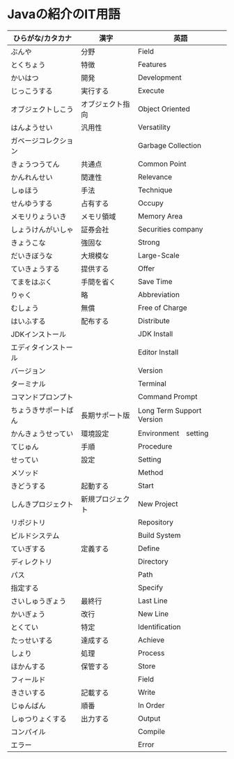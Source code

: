 # Javaの紹介のIT用語

| ひらがな/カタカナ | 漢字 | 英語 |
| --------- | --------- | ------------------- |
| ぶんや | 分野 | Field |
| とくちょう | 特徴 | Features |
| かいはつ | 開発 | Development |
| じっこうする | 実行する | Execute |
| オブジェクトしこう | オブジェクト指向 | Object Oriented |
| はんようせい | 汎用性  | Versatility |
| ガベージコレクション | | Garbage Collection |
| きょうつうてん | 共通点 | Common Point |
| かんれんせい | 関連性 | Relevance |
| しゅほう | 手法 | Technique |
| せんゆうする | 占有する | Occupy |
| メモリりょういき | メモリ領域 | Memory Area |
| しょうけんがいしゃ | 証券会社 | Securities company |
| きょうこな | 強固な | Strong |
| だいきぼうな | 大規模な | Large-Scale |
| ていきょうする | 提供する | Offer |
| てまをはぶく | 手間を省く | Save Time |
| りゃく | 略 | Abbreviation |
| むしょう | 無償 | Free of Charge |
| はいふする | 配布する | Distribute |
| JDKインストール | | JDK Install |
| エディタインストール | | Editor Install |
| バージョン | | Version |
| ターミナル | | Terminal |
| コマンドプロンプト | | Command Prompt |
| ちょうきサポートばん | 長期サポート版 | Long Term Support Version |
| かんきょうせってい | 環境設定 | Environment　setting |
| てじゅん | 手順 | Procedure |
| せってい | 設定 | Setting |
| メソッド | | Method |
| きどうする | 起動する | Start |
| しんきプロジェクト | 新規プロジェクト | New Project |
| リポジトリ | | Repository |
| ビルドシステム | | Build System |
| ていぎする | 定義する | Define |
| ディレクトリ | | Directory |
| パス | | Path |
| 指定する | | Specify |
| さいしゅうぎょう | 最終行 | Last Line |
| かいぎょう | 改行 | New Line |
| とくてい | 特定 | Identification |
| たっせいする | 達成する | Achieve |
| しょり | 処理 | Process |
| ほかんする | 保管する | Store |
| フィールド | | Field |
| きさいする | 記載する | Write |
| じゅんばん | 順番 | In Order |
| しゅつりょくする | 出力する | Output |
| コンパイル | | Compile |
| エラー | | Error |
